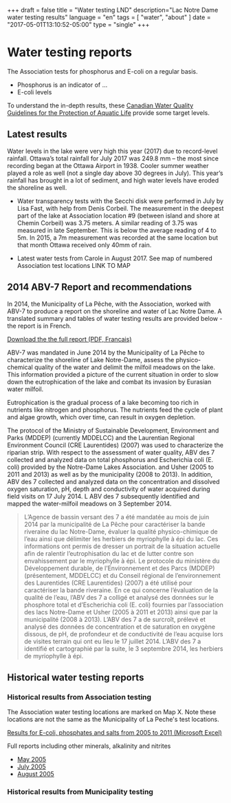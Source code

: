 +++
draft = false
title = "Water testing LND"
description="Lac Notre Dame water testing results"
language = "en"
tags = [
    "water",
    "about"
]
date = "2017-05-01T13:10:52-05:00"
type = "single"
+++

# Water testing reports

The Association tests for phosphorus and E-coli on a regular basis. 
* Phosphorus is an indicator of ... 
* E-coli levels

To understand the in-depth results, these [Canadian Water Quality Guidelines for the Protection of Aquatic Life](/assets/docs/water/water_quality_guidelines.pdf) provide some target levels. 

## Latest results

Water levels in the lake were very high this year (2017) due to record-level rainfall. Ottawa’s total rainfall for July 2017 was 249.8 mm – the most since recording began at the Ottawa Airport in 1938. Cooler summer weather played a role as well (not a single day above 30 degrees in July). This year’s rainfall has brought in a lot of sediment, and high water levels have eroded the shoreline as well. 

* Water transparency tests with the Secchi disk were performed in July by Lisa Fast, with help from Denis Corbeil. The measurement in the deepest part of the lake at Association location #9 (between island and shore at Chemin Corbeil) was 3.75 meters. A similar reading of 3.75 was measured in late September. This is below the average reading of 4 to 5m.  In 2015, a 7m measurement was recorded at the same location but that month Ottawa received only 40mm of rain.  

* Latest water tests from Carole in August 2017. See map of numbered Association test locations LINK TO MAP


## 2014 ABV-7 Report and recommendations 
 
In 2014, the Municipality of La Pêche, with the Association, worked with ABV-7 to produce a report on the shoreline and water of Lac Notre Dame. A translated summary and tables of water testing results are provided below - the report is in French. 

[Download the the full report (PDF, Francais)](/assets/docs/water/ABV7_Rapport_Lac_Notre_Dame_2014.pdf)

ABV-7 was mandated in June 2014 by the Municipality of La Pêche to characterize the shoreline of Lake Notre-Dame, assess the physico-chemical quality of the water and delimit the milfoil meadows on the lake. This information provided a picture of the current situation in order to slow down the eutrophication of the lake and combat its invasion by Eurasian water milfoil. 

Eutrophication is the gradual process of a lake becoming too rich in nutrients like nitrogen and phosphorus. The nutrients feed the cycle of plant and algae growth, which over time, can result in oxygen depletion. 

The protocol of the Ministry of Sustainable Development, Environment and Parks (MDDEP) (currently MDDELCC) and the Laurentian Regional Environment Council (CRE Laurentides) (2007) was used to characterize the riparian strip. With respect to the assessment of water quality, ABV des 7 collected and analyzed data on total phosphorus and Escherichia coli (E. coli) provided by the Notre-Dame Lakes Association. and Usher (2005 to 2011 and 2013) as well as by the municipality (2008 to 2013). In addition, ABV des 7 collected and analyzed data on the concentration and dissolved oxygen saturation, pH, depth and conductivity of water acquired during field visits on 17 July 2014. L ABV des 7 subsequently identified and mapped the water-milfoil meadows on 3 September 2014.

>L’Agence de bassin versant des 7 a été mandatée au mois de juin 2014 par la municipalité de La Pêche pour caractériser la bande riveraine du lac Notre-Dame, évaluer la qualité physico-chimique de l’eau ainsi que délimiter les herbiers de myriophylle à épi du lac. Ces informations ont permis de dresser un portrait de la situation actuelle afin de ralentir l’eutrophisation du lac et de lutter contre son envahissement par le myriophylle à épi.
>Le protocole du ministère du Développement durable, de l’Environnement et des Parcs (MDDEP) (présentement, MDDELCC) et du Conseil régional de l’environnement des Laurentides (CRE Laurentides) (2007) a été utilisé pour caractériser la bande riveraine. En ce qui concerne l’évaluation de la qualité de l’eau, l’ABV des 7 a colligé et analysé des données sur le phosphore total et d’Escherichia coli (E. coli) fournies par l’association des lacs Notre-Dame et Usher (2005 à 2011 et 2013) ainsi que par la municipalité (2008 à 2013). L’ABV des 7 a de surcroît, prélevé et analysé des données de concentration et de saturation en oxygène dissous, de pH, de profondeur et de conductivité de l’eau acquise lors de visites terrain qui ont eu lieu le 17 juillet 2014. L’ABV des 7 a identifié et cartographié par la suite, le 3 septembre 2014, les herbiers de myriophylle à épi.

## Historical water testing reports

### Historical results from Association testing

The Association water testing locations are marked on Map X. Note these locations are not the same as the Municipality of La Peche's test locations. 

[Results for E-coli, phosphates and salts from 2005 to 2011 (Microsoft Excel)](/assets/docs/Lacs_Notre-Dame_Usher-Water_Testing_Results_to_2011.xls)

Full reports including other minerals, alkalinity and nitrites 
* [May 2005](/assets/docs/water/Water_report_May_05.pdf)
* [July 2005](/assets/docs/water/Water_report_July_05.pdf)
* [August 2005](/assets/docs/water/Water_report_Aug_05.pdf)

### Historical results from Municipality testing


